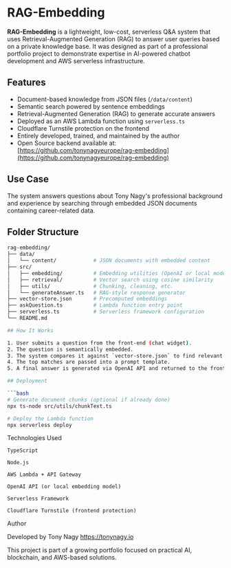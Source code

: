 # RAG-Embedding

**RAG-Embedding** is a lightweight, low-cost, serverless Q&A system that uses Retrieval-Augmented Generation (RAG) to answer user queries based on a private knowledge base. It was designed as part of a professional portfolio project to demonstrate expertise in AI-powered chatbot development and AWS serverless infrastructure.

## Features

- Document-based knowledge from JSON files (`/data/content`)
- Semantic search powered by sentence embeddings
- Retrieval-Augmented Generation (RAG) to generate accurate answers
- Deployed as an AWS Lambda function using `serverless.ts`
- Cloudflare Turnstile protection on the frontend
- Entirely developed, trained, and maintained by the author
- Open Source backend available at: [https://github.com/tonynagyeurope/rag-embedding](https://github.com/tonynagyeurope/rag-embedding)

## Use Case

The system answers questions about Tony Nagy's professional background and experience by searching through embedded JSON documents containing career-related data.

## Folder Structure

```bash
rag-embedding/
├── data/
│   └── content/            # JSON documents with embedded content
├── src/
│   ├── embedding/          # Embedding utilities (OpenAI or local models)
│   ├── retrieval/          # Vector search using cosine similarity
│   ├── utils/              # Chunking, cleaning, etc.
│   └── generateAnswer.ts   # RAG-style response generator
├── vector-store.json       # Precomputed embeddings
├── askQuestion.ts          # Lambda function entry point
├── serverless.ts           # Serverless framework configuration
└── README.md

## How It Works

1. User submits a question from the front-end (chat widget).
2. The question is semantically embedded.
3. The system compares it against `vector-store.json` to find relevant document chunks.
4. The top matches are passed into a prompt template.
5. A final answer is generated via OpenAI API and returned to the frontend.

## Deployment

```bash
# Generate document chunks (optional if already done)
npx ts-node src/utils/chunkText.ts

# Deploy the Lambda function
npx serverless deploy
```

Technologies Used

    TypeScript

    Node.js

    AWS Lambda + API Gateway

    OpenAI API (or local embedding model)

    Serverless Framework

    Cloudflare Turnstile (frontend protection)

Author

Developed by Tony Nagy
https://tonynagy.io

This project is part of a growing portfolio focused on practical AI, blockchain, and AWS-based solutions.
